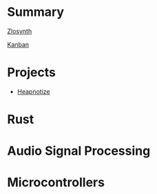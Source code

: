 # Summary

[Zlosynth](./intro.md)

[Kanban](./kanban.md)

# Projects

* [Heapnotize](./project-heapnotize.md)

# Rust

# Audio Signal Processing

# Microcontrollers
